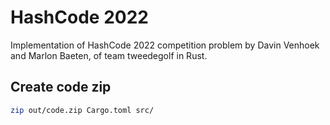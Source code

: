 # HashCode 2022

Implementation of HashCode 2022 competition problem by Davin Venhoek and Marlon Baeten, of team tweedegolf in Rust.

## Create code zip

```sh
zip out/code.zip Cargo.toml src/
```